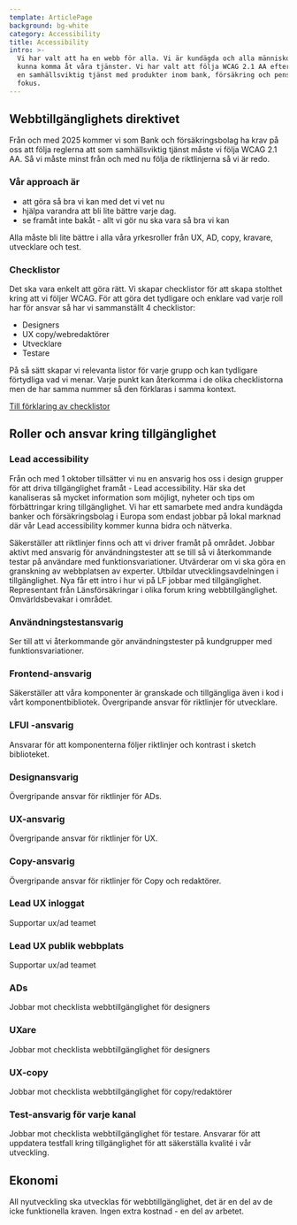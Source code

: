 ```yaml
---
template: ArticlePage
background: bg-white
category: Accessibility
title: Accessibility
intro: >-
  Vi har valt att ha en webb för alla. Vi är kundägda och alla människor ska
  kunna komma åt våra tjänster. Vi har valt att följa WCAG 2.1 AA eftersom vi är
  en samhällsviktig tjänst med produkter inom bank, försäkring och pension som
  fokus.
---
```

## Webbtillgänglighets direktivet

Från och med 2025 kommer vi som Bank och försäkringsbolag ha krav på oss att följa reglerna att som samhällsviktig tjänst måste vi följa WCAG 2.1 AA. Så vi måste minst från och med nu följa de riktlinjerna så vi är redo.

### Vår approach är

* att göra så bra vi kan med det vi vet nu
* hjälpa varandra att bli lite bättre varje dag.
* se framåt inte bakåt - allt vi gör nu ska vara så bra vi kan

Alla måste bli lite bättre i alla våra yrkesroller från UX, AD, copy, kravare, utvecklare och test.

### Checklistor

Det ska vara enkelt att göra rätt. Vi skapar checklistor för att skapa stolthet kring att vi följer WCAG. För att göra det tydligare och enklare vad varje roll har för ansvar så har vi sammanställt 4 checklistor:

* Designers
* UX copy/webredaktörer
* Utvecklare 
* Testare



På så sätt skapar vi relevanta listor för varje grupp och kan tydligare förtydliga vad vi menar. Varje punkt kan återkomma i de olika checklistorna men de har samma nummer så den förklaras i samma kontext.

[Till förklaring av checklistor](#)



## Roller och ansvar kring tillgänglighet

### Lead accessibility

Från och med 1 oktober tillsätter vi nu en ansvarig hos oss i design grupper för att driva tillgänglighet framåt - Lead accessibility. Här ska det kanaliseras så mycket information som möjligt, nyheter och tips om förbättringar kring tillgänglighet. Vi har ett samarbete med andra kundägda banker och försäkringsbolag i Europa som endast jobbar på lokal marknad där vår Lead accessibility kommer kunna bidra och nätverka.

Säkerställer att riktlinjer finns och att vi driver framåt på området. Jobbar aktivt med ansvarig för användningstester att se till så vi återkommande testar på användare med funktionsvariationer. Utvärderar om vi ska göra en granskning av webbplatsen av experter. Utbildar utvecklingsavdelningen i tillgänglighet. Nya får ett intro i hur vi på LF jobbar med tillgänglighet. Representant från Länsförsäkringar i olika forum kring webbtillgänglighet. Omvärldsbevakar i området.

### Användningstestansvarig

Ser till att vi återkommande gör användningstester på kundgrupper med funktionsvariationer.

### Frontend-ansvarig

Säkerställer att våra komponenter är granskade och tillgängliga även i kod i vårt komponentbibliotek. Övergripande ansvar för riktlinjer för utvecklare.



### LFUI -ansvarig

Ansvarar för att komponenterna följer riktlinjer och kontrast i sketch biblioteket.



### Designansvarig

Övergripande ansvar för riktlinjer för ADs.



### UX-ansvarig

Övergripande ansvar för riktlinjer för UX.



### Copy-ansvarig

Övergripande ansvar för riktlinjer för Copy och redaktörer.

### Lead UX inloggat

Supportar ux/ad teamet 

### Lead UX publik webbplats

Supportar ux/ad teamet 

### ADs

Jobbar mot checklista webbtillgänglighet för designers

### UXare

Jobbar mot checklista webbtillgänglighet för designers

### UX-copy

Jobbar mot checklista webbtillgänglighet för copy/redaktörer

### Test-ansvarig för varje kanal

Jobbar mot checklista webbtillgänglighet för testare. Ansvarar för att uppdatera testfall kring tillgänglighet för att säkerställa kvalité i vår utveckling.

## Ekonomi

All nyutveckling ska utvecklas för webbtillgänglighet, det är en del av de icke funktionella kraven. Ingen extra kostnad - en del av arbetet.
